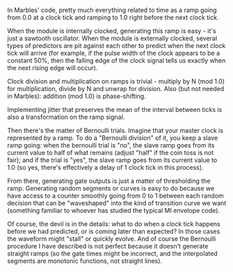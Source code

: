 In Marbles' code, pretty much everything related to time as a ramp going from 0.0 at a clock tick and ramping to 1.0 right before the next clock tick.

When the module is internally clocked, generating this ramp is easy - it's just a sawtooth oscillator. When the module is externally clocked, several types of predictors are pit against each other to predict when the next clock tick will arrive (for example, if the pulse width of the clock appears to be a constant 50%, then the falling edge of the clock signal tells us exactly when the next rising edge will occur).

Clock division and multiplication on ramps is trivial - multiply by N (mod 1.0) for multiplication, divide by N and unwrap for division. Also (but not needed in Marbles): addition (mod 1.0) is phase-shifting.

Implementing jitter that preserves the mean of the interval between ticks is also a transformation on the ramp signal.

Then there's the matter of Bernoulli trials. Imagine that your master clock is represented by a ramp. To do a "Bernoulli division" of it, you keep a slave ramp going: when the bernoulli trial is "no", the slave ramp goes from its current value to half of what remains (adjust "half" if the coin toss is not fair); and if the trial is "yes", the slave ramp goes from its current value to 1.0 (so yes, there's effectively a delay of 1 clock tick in this process).

From there, generating gate outputs is just a matter of thresholding the ramp. Generating random segments or curves is easy to do because we have access to a counter smoothly going from 0 to 1 between each random decision that can be "waveshaped" into the kind of transition curve we want (something familiar to whoever has studied the typical MI envelope code).

Of course, the devil is in the details: what to do when a clock tick happens before we had predicted, or is coming later than expected? In those cases the waveform might "stall" or quickly evolve. And of course the Bernoulli procedure I have described is not perfect because it doesn't generate straight ramps (so the gate times might be incorrect, and the interpolated segments are monotonic functions, not straight lines).